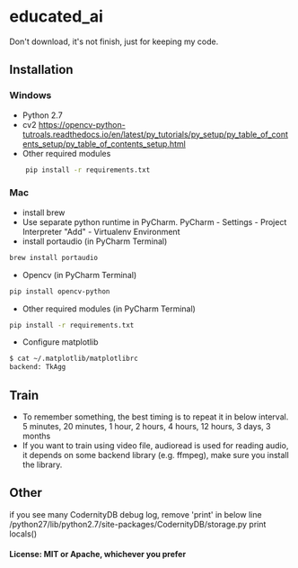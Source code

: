 # educated_ai

Don't download, it's not finish, just for keeping my code.

## Installation
### Windows
- Python 2.7
- cv2
https://opencv-python-tutroals.readthedocs.io/en/latest/py_tutorials/py_setup/py_table_of_contents_setup/py_table_of_contents_setup.html
- Other required modules
``` bash
    pip install -r requirements.txt
```
### Mac
- install brew
- Use separate python runtime in PyCharm. PyCharm - Settings - Project Interpreter "Add" - Virtualenv Environment
- install portaudio (in PyCharm Terminal)
``` bash
brew install portaudio
```
- Opencv (in PyCharm Terminal)
``` bash
pip install opencv-python
```
- Other required modules (in PyCharm Terminal)
 ``` bash
 pip install -r requirements.txt
 ```
- Configure matplotlib
 ``` bash
$ cat ~/.matplotlib/matplotlibrc
backend: TkAgg
 ```
## Train
- To remember something, the best timing is to repeat it in below interval.
5 minutes, 20 minutes, 1 hour, 2 hours, 4 hours, 12 hours, 3 days, 3 months
- If you want to train using video file, audioread is used for reading audio, it depends on some backend library 
(e.g. ffmpeg), make sure you install the library.
## Other
if you see many CodernityDB debug log, remove 'print' in below line
/python27/lib/python2.7/site-packages/CodernityDB/storage.py
print locals()

#### License: MIT or Apache, whichever you prefer